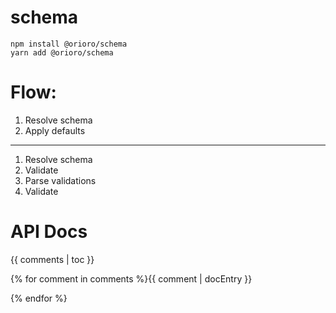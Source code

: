 # schema

```
npm install @orioro/schema
yarn add @orioro/schema
```

# Flow:

1. Resolve schema
2. Apply defaults
---
1. Resolve schema
2. Validate
  1. Parse validations
  2. Validate 

# API Docs

{{ comments | toc }}

{% for comment in comments %}{{ comment | docEntry }}

{% endfor %}
